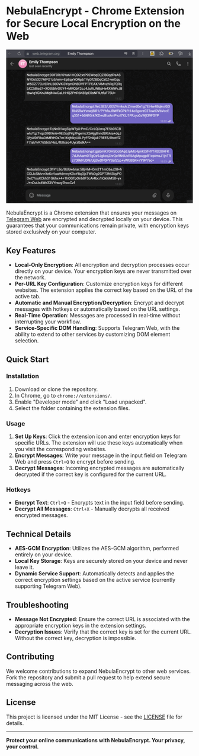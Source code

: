 # NebulaEncrypt - Chrome Extension for Secure Local Encryption on the Web

<p align="center">
  <img src="./assets/NebulaEncrypt.gif" alt="NebulaEncrypt Demo">
</p>

NebulaEncrypt is a Chrome extension that ensures your messages on [Telegram Web](https://web.telegram.org) are encrypted and decrypted locally on your device. This guarantees that your communications remain private, with encryption keys stored exclusively on your computer.

## Key Features

- **Local-Only Encryption**: All encryption and decryption processes occur directly on your device. Your encryption keys are never transmitted over the network.
- **Per-URL Key Configuration**: Customize encryption keys for different websites. The extension applies the correct key based on the URL of the active tab.
- **Automatic and Manual Encryption/Decryption**: Encrypt and decrypt messages with hotkeys or automatically based on the URL settings.
- **Real-Time Operation**: Messages are processed in real-time without interrupting your workflow.
- **Service-Specific DOM Handling**: Supports Telegram Web, with the ability to extend to other services by customizing DOM element selection.

## Quick Start

### Installation

1. Download or clone the repository.
2. In Chrome, go to `chrome://extensions/`.
3. Enable "Developer mode" and click "Load unpacked".
4. Select the folder containing the extension files.

### Usage

1. **Set Up Keys**: Click the extension icon and enter encryption keys for specific URLs. The extension will use these keys automatically when you visit the corresponding websites.
2. **Encrypt Messages**: Write your message in the input field on Telegram Web and press `Ctrl+Q` to encrypt before sending.
3. **Decrypt Messages**: Incoming encrypted messages are automatically decrypted if the correct key is configured for the current URL.

### Hotkeys

- **Encrypt Text**: `Ctrl+Q` - Encrypts text in the input field before sending.
- **Decrypt All Messages**: `Ctrl+X` - Manually decrypts all received encrypted messages.

## Technical Details

- **AES-GCM Encryption**: Utilizes the AES-GCM algorithm, performed entirely on your device.
- **Local Key Storage**: Keys are securely stored on your device and never leave it.
- **Dynamic Service Support**: Automatically detects and applies the correct encryption settings based on the active service (currently supporting Telegram Web).

## Troubleshooting

- **Message Not Encrypted**: Ensure the correct URL is associated with the appropriate encryption keys in the extension settings.
- **Decryption Issues**: Verify that the correct key is set for the current URL. Without the correct key, decryption is impossible.

## Contributing

We welcome contributions to expand NebulaEncrypt to other web services. Fork the repository and submit a pull request to help extend secure messaging across the web.

## License

This project is licensed under the MIT License - see the [LICENSE](LICENSE) file for details.

---

**Protect your online communications with NebulaEncrypt. Your privacy, your control.**

